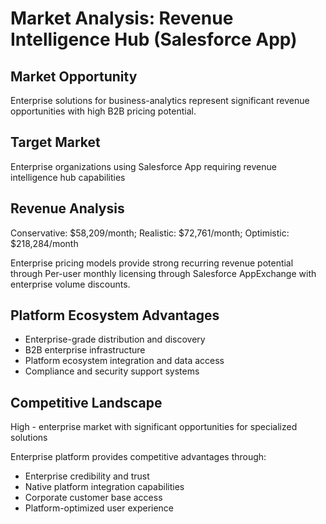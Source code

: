 # Market Analysis: Revenue Intelligence Hub (Salesforce App)

## Market Opportunity
Enterprise solutions for business-analytics represent significant revenue opportunities with high B2B pricing potential.

## Target Market
Enterprise organizations using Salesforce App requiring revenue intelligence hub capabilities

## Revenue Analysis
Conservative: $58,209/month; Realistic: $72,761/month; Optimistic: $218,284/month

Enterprise pricing models provide strong recurring revenue potential through Per-user monthly licensing through Salesforce AppExchange with enterprise volume discounts.

## Platform Ecosystem Advantages
- Enterprise-grade distribution and discovery
- B2B enterprise infrastructure
- Platform ecosystem integration and data access
- Compliance and security support systems

## Competitive Landscape
High - enterprise market with significant opportunities for specialized solutions

Enterprise platform provides competitive advantages through:
- Enterprise credibility and trust
- Native platform integration capabilities
- Corporate customer base access
- Platform-optimized user experience
